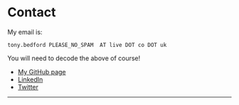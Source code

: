 # Contact

My email is:

``` shell
tony.bedford PLEASE_NO_SPAM  AT live DOT co DOT uk
```

You will need to decode the above of course!

* [My GitHub page](https://github.com/tbedford)
* [LinkedIn](https://www.linkedin.com/in/tony-bedford-tech-writer/)
* [Twitter](https://twitter.com/tonytechwriter)

---

